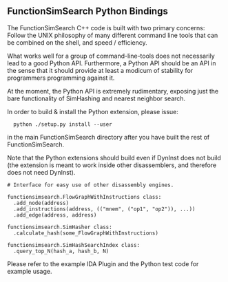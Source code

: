 ## FunctionSimSearch Python Bindings

The FunctionSimSearch C++ code is built with two primary concerns: Follow the
UNIX philosophy of many different command line tools that can be combined on
the shell, and speed / efficiency.

What works well for a group of command-line-tools does not necessarily lead to
a good Python API. Furthermore, a Python API should be an API in the sense that
it should provide at least a modicum of stability for programmers programming
against it.

At the moment, the Python API is extremely rudimentary, exposing just the bare
functionality of SimHashing and nearest neighbor search.

In order to build & install the Python extension, please issue:
```
  python ./setup.py install --user
```
in the main FunctionSimSearch directory after you have built the rest of
FunctionSimSearch.

Note that the Python extensions should build even if DynInst does not build (the
extension is meant to work inside other disassemblers, and therefore does not
need DynInst).

```
# Interface for easy use of other disassembly engines.

functionsimsearch.FlowGraphWithInstructions class:
  .add_node(address)
  .add_instructions(address, (("mnem", ("op1", "op2")), ...))
  .add_edge(address, address)

functionsimsearch.SimHasher class:
  .calculate_hash(some_FlowGraphWithInstructions)

functionsimsearch.SimHashSearchIndex class:
  .query_top_N(hash_a, hash_b, N)

```

Please refer to the example IDA Plugin and the Python test code for example
usage.




